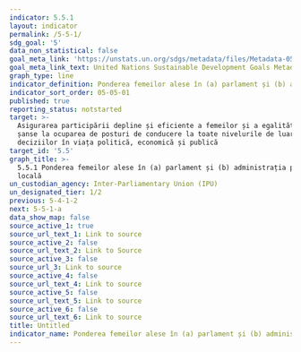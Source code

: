 ```yaml
---
indicator: 5.5.1
layout: indicator
permalink: /5-5-1/
sdg_goal: '5'
data_non_statistical: false
goal_meta_link: 'https://unstats.un.org/sdgs/metadata/files/Metadata-05-05-01.pdf'
goal_meta_link_text: United Nations Sustainable Development Goals Metadata (PDF 4.0 MB)
graph_type: line
indicator_definition: Ponderea femeilor alese în (a) parlament și (b) administrația publică locală
indicator_sort_order: 05-05-01
published: true
reporting_status: notstarted
target: >-
  Asigurarea participării depline și eficiente a femeilor și a egalității de
  șanse la ocuparea de posturi de conducere la toate nivelurile de luare a
  deciziilor în viața politică, economică și publică
target_id: '5.5'
graph_title: >-
  5.5.1 Ponderea femeilor alese în (a) parlament și (b) administrația publică
  locală
un_custodian_agency: Inter-Parliamentary Union (IPU)
un_designated_tier: 1/2
previous: 5-4-1-2
next: 5-5-1-a
data_show_map: false
source_active_1: true
source_url_text_1: Link to source
source_active_2: false
source_url_text_2: Link to Source
source_active_3: false
source_url_3: Link to source
source_active_4: false
source_url_text_4: Link to source
source_active_5: false
source_url_text_5: Link to source
source_active_6: false
source_url_text_6: Link to source
title: Untitled
indicator_name: Ponderea femeilor alese în (a) parlament și (b) administrația publică locală
---
```

